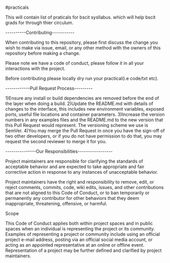 #practicals

This will contain list of praticals for bscit sysllabus.
which will help bscit grads for through thier circulum. 

----------Contributing-----------

When contributing to this repository, please first discuss the change you wish to make via issue, email, or any other method with the owners of this repository before making a change.

Please note we have a code of conduct, please follow it in all your interactions with the project.

Before contributing please locally dry run your practical(i.e code/txt etc).


------------Pull Request Process---------

1)Ensure any install or build dependencies are removed before the end of the layer when doing a build.
2)Update the README.md with details of changes to the interface, this includes new environment variables, exposed ports, useful file locations and container parameters.
3)Increase the version numbers in any examples files and the README.md to the new version that this Pull Request would represent. The versioning scheme we use is SemVer.
4)You may merge the Pull Request in once you have the sign-off of two other developers, or if you do not have permission to do that, you may request the second reviewer to merge it for you.

---------------Our Responsibilities-----------------

Project maintainers are responsible for clarifying the standards of acceptable behavior and are expected to take appropriate and fair corrective action in response to any instances of unacceptable behavior.

Project maintainers have the right and responsibility to remove, edit, or reject comments, commits, code, wiki edits, issues, and other contributions that are not aligned to this Code of Conduct,
or to ban temporarily or permanently any contributor for other behaviors that they deem inappropriate, threatening, offensive, or harmful.

Scope

This Code of Conduct applies both within project spaces and in public spaces when an individual is representing the project or its community. Examples of representing a project or community include using an official project e-mail address, posting via an official social media account, or acting as an appointed representative at an online or offline event. Representation of a project may be further defined and clarified by project maintainers.
